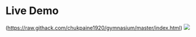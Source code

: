 # Live Demo

(https://raw.githack.com/chukpaine1920/gymnasium/master/index.html)
![]([https://github.com/chukpaine1920.github.io/assets/img/portfolio/Gymnasium.gif](https://github.com/chukpaine1920/chukpaine1920.github.io/blob/master/assets/img/portfolio/Gymnasium.gif))



